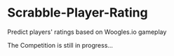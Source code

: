 # Scrabble-Player-Rating
Predict players' ratings based on Woogles.io gameplay

The Competition is still in progress...

